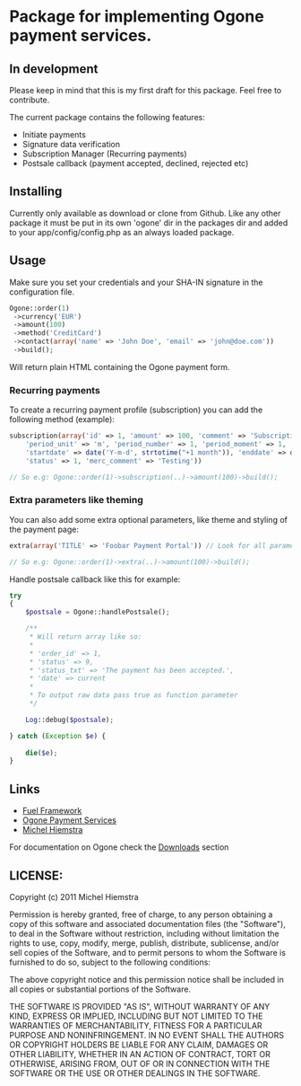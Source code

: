 # Package for implementing Ogone payment services.

## In development
Please keep in mind that this is my first draft for this package. Feel free to contribute.

The current package contains the following features:

*	Initiate payments
*	Signature data verification
*	Subscription Manager (Recurring payments)
*	Postsale callback (payment accepted, declined, rejected etc)

## Installing

Currently only available as download or clone from Github. Like any other package it must be put in its own 'ogone' dir in the packages dir and added to your app/config/config.php as an always loaded package.

## Usage

Make sure you set your credentials and your SHA-IN signature in the configuration file.

```php
Ogone::order(1)
 ->currency('EUR')
 ->amount(100)
 ->method('CreditCard')
 ->contact(array('name' => 'John Doe', 'email' => 'john@doe.com'))
 ->build();
```

Will return plain HTML containing the Ogone payment form.

### Recurring payments

To create a recurring payment profile (subscription) you can add the following method (example):

```php
subscription(array('id' => 1, 'amount' => 100, 'comment' => 'Subscription for Magazine',
	'period_unit' => 'm', 'period_number' => 1, 'period_moment' => 1,
	'startdate' => date('Y-m-d', strtotime("+1 month")), 'enddate' => date('Y-m-d', strtotime("+12 months")),
	'status' => 1, 'merc_comment' => 'Testing'))

// So e.g: Ogone::order(1)->subscription(..)->amount(100)->build();
```

### Extra parameters like theming

You can also add some extra optional parameters, like theme and styling of the payment page:

```php
extra(array('TITLE' => 'Foobar Payment Portal')) // Look for all parameters in the ogone.php class $extra_params

// So e.g: Ogone::order(1)->extra(..)->amount(100)->build();
```

Handle postsale callback like this for example:

```php
try 
{
	$postsale = Ogone::handlePostsale();

	/**
	 * Will return array like so:
	 *
	 * 'order_id' => 1,
	 * 'status' => 9,
	 * 'status_txt' => 'The payment has been accepted.',
	 * 'date' => current
	 *
	 * To output raw data pass true as function parameter
	 */

	Log::debug($postsale);

} catch (Exception $e) {
	
	die($e);
}
```

## Links

* [Fuel Framework](http://fuelphp.com/)
* [Ogone Payment Services](http://ogone.com/)
* [Michel Hiemstra](http://michelhiemstra.nl/)

For documentation on Ogone check the [Downloads](https://github.com/mdahiemstra/Fuel-Ogone-Payments/downloads) section


## LICENSE: 

Copyright (c) 2011 Michel Hiemstra

Permission is hereby granted, free of charge, to any person obtaining a copy of this software and associated documentation files (the "Software"), to deal in the Software without restriction, including without limitation the rights to use, copy, modify, merge, publish, distribute, sublicense, and/or sell copies of the Software, and to permit persons to whom the Software is furnished to do so, subject to the following conditions:

The above copyright notice and this permission notice shall be included in all copies or substantial portions of the Software.

THE SOFTWARE IS PROVIDED "AS IS", WITHOUT WARRANTY OF ANY KIND, EXPRESS OR IMPLIED, INCLUDING BUT NOT LIMITED TO THE WARRANTIES OF MERCHANTABILITY, FITNESS FOR A PARTICULAR PURPOSE AND NONINFRINGEMENT. IN NO EVENT SHALL THE AUTHORS OR COPYRIGHT HOLDERS BE LIABLE FOR ANY CLAIM, DAMAGES OR OTHER LIABILITY, WHETHER IN AN ACTION OF CONTRACT, TORT OR OTHERWISE, ARISING FROM, OUT OF OR IN CONNECTION WITH THE SOFTWARE OR THE USE OR OTHER DEALINGS IN THE SOFTWARE.